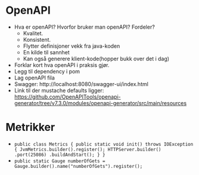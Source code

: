 # OpenAPI
- Hva er openAPI? Hvorfor bruker man openAPI? Fordeler?
  - Kvalitet. 
  - Konsistent. 
  - Flytter definisjoner vekk fra java-koden
  - En kilde til sannhet
  - Kan også generere klient-kode(hopper bukk over det i dag)
- Forklar kort hva openAPI i praksis gjør.
- Legg til dependency i pom
- Lag openAPI fila
- Swagger: http://localhost:8080/swagger-ui/index.html
- Link til der mustache defaults ligger: https://github.com/OpenAPITools/openapi-generator/tree/v7.3.0/modules/openapi-generator/src/main/resources

# Metrikker

- `public class Metrics {
  public static void init() throws IOException {
  JvmMetrics.builder().register();
  HTTPServer.builder()
  .port(25086)
  .buildAndStart();
  }
  }`
- `public static Gauge numberOfGets = Gauge.builder().name("numberOfGets").register();`
